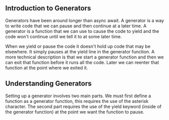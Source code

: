 ## Introduction to Generators

Generators have been around longer than async await. A generator is a way to write code that we can pause and then continue at a later time. A generator is a function that we can use to cause the code to yield and the code won't continue until we tell it to at some later time.

When we yield or pause the code it doesn't hold up code that may be elsewhere. It simply pauses at the yield line in the generator function. A more technical description is that we start a generator function and then we can exit that function before it runs all the code. Later we can reenter that function at the point where we exited it.

## Understanding Generators

Setting up a generator involves two main parts. We must first define a function as a generator function, this requires the use of the asterisk character. The second part requires the use of the yield keyword (inside of the generator function) at the point we want the function to pause.
